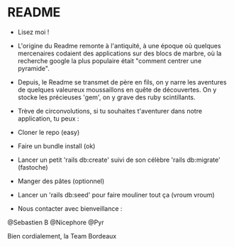 # README 

* Lisez moi !


* L'origine du Readme remonte à l'antiquité, à une époque où quelques mercenaires codaient des applications sur des blocs de marbre, où la recherche google la plus populaire était "comment centrer une pyramide".


* Depuis, le Readme se transmet de père en fils,  on y narre les aventures de quelques valeureux moussaillons en quête de découvertes. On y stocke les précieuses 'gem', on y grave des ruby scintillants.

* Trève de circonvolutions,  si tu souhaites t'aventurer dans notre application, tu peux : 

 - Cloner le repo (easy)

 - Faire un bundle install (ok)

 - Lancer un petit 'rails db:create' suivi de son célèbre 'rails db:migrate' (fastoche)

 - Manger des pâtes (optionnel)

 - Lancer un 'rails db:seed' pour faire mouliner tout ça (vroum vroum)

 - Nous contacter avec bienveillance : 

 @Sebastien B
 @Nicephore 
 @Pyr


 Bien cordialement,
 la Team Bordeaux 
